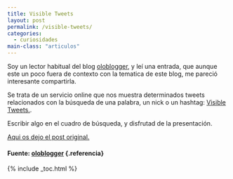 ```yaml
---
title: Visible Tweets
layout: post
permalink: /visible-tweets/
categories:
  - curiosidades
main-class: "articulos"
---
```

Soy un lector habitual del blog <a target="_blank" href="http://oloblogger.blogspot.com">oloblogger</a>, y leí una entrada, que aunque este un poco fuera de contexto con la tematica de este blog, me pareció interesante compartirla.

Se trata de un servicio online que nos muestra determinados tweets relacionados con la búsqueda de una palabra, un nick o un hashtag: <a target="_blank" href="http://visibletweets.com">Visible Tweets.</a>.

Escribir algo en el cuadro de búsqueda, y disfrutad de la presentación.

<a target="_blank" href="http://oloblogger.blogspot.com/2010/11/presentando-tweets.html?utm_source=feedburner&utm_medium=feed&utm_campaign=Feed%3A+Oloblogger+%28Oloblogger%29">Aqui os dejo el post original.</a>



#### Fuente: <a target="_blank" href="http://oloblogger.blogspot.com">oloblogger</a> {.referencia}



{% include _toc.html %}
